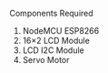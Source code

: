 Components Required

  1. NodeMCU ESP8266
  2. 16×2 LCD Module
  3. LCD I2C Module
  4. Servo Motor
  
  
